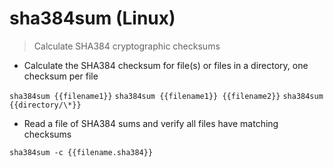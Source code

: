 # sha384sum (Linux)

> Calculate SHA384 cryptographic checksums

- Calculate the SHA384 checksum for file(s) or files in a directory, one checksum per file

`sha384sum {{filename1}}`
`sha384sum {{filename1}} {{filename2}}`
`sha384sum {{directory/\*}}`

- Read a file of SHA384 sums and verify all files have matching checksums

`sha384sum -c {{filename.sha384}}`
